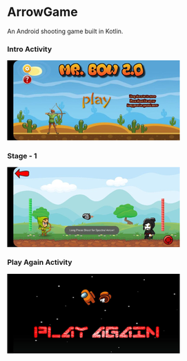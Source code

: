 # ArrowGame

An Android shooting game built in Kotlin.

### Intro Activity

<img src="https://github.com/Arkenite03/ArrowGame/blob/master/app/src/main/res/drawable/game_intro.jpg" alt="Intro" width="400px"/>

### Stage - 1  

<img src="https://github.com/Arkenite03/ArrowGame/blob/master/app/src/main/res/drawable/stage_1.jpg" alt="Intro" width="400px"/>

### Play Again Activity

<img src="https://github.com/Arkenite03/ArrowGame/blob/master/app/src/main/res/drawable/play_again.jpg" alt="Intro" width="400px"/>
